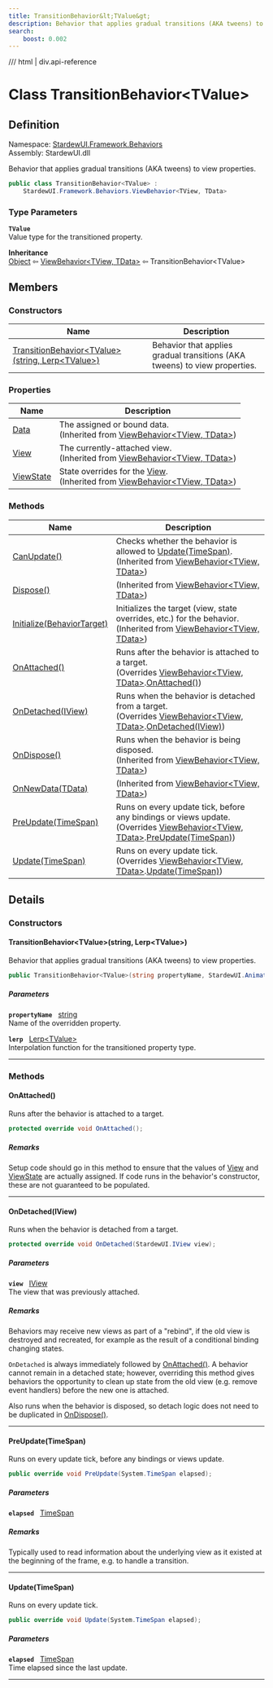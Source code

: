 ```yaml
---
title: TransitionBehavior&lt;TValue&gt;
description: Behavior that applies gradual transitions (AKA tweens) to view properties.
search:
    boost: 0.002
---
```


<link rel="stylesheet" href="/StardewUI/stylesheets/reference.css" />

/// html | div.api-reference

# Class TransitionBehavior&lt;TValue&gt;

## Definition

<div class="api-definition" markdown>

Namespace: [StardewUI.Framework.Behaviors](index.md)  
Assembly: StardewUI.dll  

</div>

Behavior that applies gradual transitions (AKA tweens) to view properties.

```cs
public class TransitionBehavior<TValue> : 
    StardewUI.Framework.Behaviors.ViewBehavior<TView, TData>
```

### Type Parameters

**`TValue`**  
Value type for the transitioned property.


**Inheritance**  
[Object](https://learn.microsoft.com/en-us/dotnet/api/system.object) ⇦ [ViewBehavior&lt;TView, TData&gt;](viewbehavior-2.md) ⇦ TransitionBehavior&lt;TValue&gt;

## Members

### Constructors

 | Name | Description |
| --- | --- |
| [TransitionBehavior&lt;TValue&gt;(string, Lerp&lt;TValue&gt;)](#transitionbehaviortvaluestring-lerptvalue) | Behavior that applies gradual transitions (AKA tweens) to view properties. | 

### Properties

 | Name | Description |
| --- | --- |
| [Data](viewbehavior-2.md#data) | The assigned or bound data.<br><span class="muted" markdown>(Inherited from [ViewBehavior&lt;TView, TData&gt;](viewbehavior-2.md))</span> | 
| [View](viewbehavior-2.md#view) | The currently-attached view.<br><span class="muted" markdown>(Inherited from [ViewBehavior&lt;TView, TData&gt;](viewbehavior-2.md))</span> | 
| [ViewState](viewbehavior-2.md#viewstate) | State overrides for the [View](viewbehavior-2.md#view).<br><span class="muted" markdown>(Inherited from [ViewBehavior&lt;TView, TData&gt;](viewbehavior-2.md))</span> | 

### Methods

 | Name | Description |
| --- | --- |
| [CanUpdate()](viewbehavior-2.md#canupdate) | Checks whether the behavior is allowed to [Update(TimeSpan)](iviewbehavior.md#updatetimespan).<br><span class="muted" markdown>(Inherited from [ViewBehavior&lt;TView, TData&gt;](viewbehavior-2.md))</span> | 
| [Dispose()](viewbehavior-2.md#dispose) | <span class="muted" markdown>(Inherited from [ViewBehavior&lt;TView, TData&gt;](viewbehavior-2.md))</span> | 
| [Initialize(BehaviorTarget)](viewbehavior-2.md#initializebehaviortarget) | Initializes the target (view, state overrides, etc.) for the behavior.<br><span class="muted" markdown>(Inherited from [ViewBehavior&lt;TView, TData&gt;](viewbehavior-2.md))</span> | 
| [OnAttached()](#onattached) | Runs after the behavior is attached to a target.<br><span class="muted" markdown>(Overrides [ViewBehavior&lt;TView, TData&gt;](viewbehavior-2.md).[OnAttached()](viewbehavior-2.md#onattached))</span> | 
| [OnDetached(IView)](#ondetachediview) | Runs when the behavior is detached from a target.<br><span class="muted" markdown>(Overrides [ViewBehavior&lt;TView, TData&gt;](viewbehavior-2.md).[OnDetached(IView)](viewbehavior-2.md#ondetachediview))</span> | 
| [OnDispose()](viewbehavior-2.md#ondispose) | Runs when the behavior is being disposed.<br><span class="muted" markdown>(Inherited from [ViewBehavior&lt;TView, TData&gt;](viewbehavior-2.md))</span> | 
| [OnNewData(TData)](viewbehavior-2.md#onnewdatatdata) | <span class="muted" markdown>(Inherited from [ViewBehavior&lt;TView, TData&gt;](viewbehavior-2.md))</span> | 
| [PreUpdate(TimeSpan)](#preupdatetimespan) | Runs on every update tick, before any bindings or views update.<br><span class="muted" markdown>(Overrides [ViewBehavior&lt;TView, TData&gt;](viewbehavior-2.md).[PreUpdate(TimeSpan)](viewbehavior-2.md#preupdatetimespan))</span> | 
| [Update(TimeSpan)](#updatetimespan) | Runs on every update tick.<br><span class="muted" markdown>(Overrides [ViewBehavior&lt;TView, TData&gt;](viewbehavior-2.md).[Update(TimeSpan)](viewbehavior-2.md#updatetimespan))</span> | 

## Details

### Constructors

#### TransitionBehavior&lt;TValue&gt;(string, Lerp&lt;TValue&gt;)

Behavior that applies gradual transitions (AKA tweens) to view properties.

```cs
public TransitionBehavior<TValue>(string propertyName, StardewUI.Animation.Lerp<TValue> lerp);
```

##### Parameters

**`propertyName`** &nbsp; [string](https://learn.microsoft.com/en-us/dotnet/api/system.string)  
Name of the overridden property.

**`lerp`** &nbsp; [Lerp&lt;TValue&gt;](../../animation/lerp-1.md)  
Interpolation function for the transitioned property type.

-----

### Methods

#### OnAttached()

Runs after the behavior is attached to a target.

```cs
protected override void OnAttached();
```

##### Remarks

Setup code should go in this method to ensure that the values of [View](viewbehavior-2.md#view) and [ViewState](viewbehavior-2.md#viewstate) are actually assigned. If code runs in the behavior's constructor, these are not guaranteed to be populated.

-----

#### OnDetached(IView)

Runs when the behavior is detached from a target.

```cs
protected override void OnDetached(StardewUI.IView view);
```

##### Parameters

**`view`** &nbsp; [IView](../../iview.md)  
The view that was previously attached.

##### Remarks

Behaviors may receive new views as part of a "rebind", if the old view is destroyed and recreated, for example as the result of a conditional binding changing states. 

`OnDetached` is always immediately followed by [OnAttached()](viewbehavior-2.md#onattached). A behavior cannot remain in a detached state; however, overriding this method gives behaviors the opportunity to clean up state from the old view (e.g. remove event handlers) before the new one is attached. 

 Also runs when the behavior is disposed, so detach logic does not need to be duplicated in [OnDispose()](viewbehavior-2.md#ondispose).

-----

#### PreUpdate(TimeSpan)

Runs on every update tick, before any bindings or views update.

```cs
public override void PreUpdate(System.TimeSpan elapsed);
```

##### Parameters

**`elapsed`** &nbsp; [TimeSpan](https://learn.microsoft.com/en-us/dotnet/api/system.timespan)

##### Remarks

Typically used to read information about the underlying view as it existed at the beginning of the frame, e.g. to handle a transition.

-----

#### Update(TimeSpan)

Runs on every update tick.

```cs
public override void Update(System.TimeSpan elapsed);
```

##### Parameters

**`elapsed`** &nbsp; [TimeSpan](https://learn.microsoft.com/en-us/dotnet/api/system.timespan)  
Time elapsed since the last update.

-----


